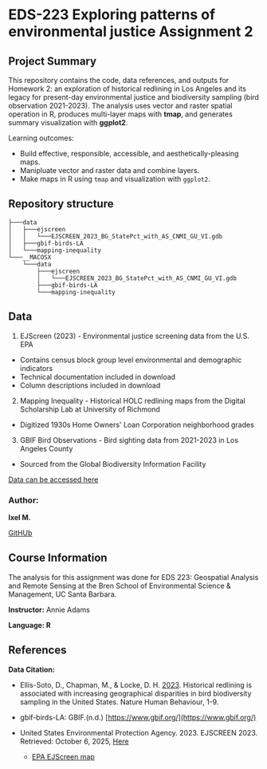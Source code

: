# EDS-223 Exploring patterns of environmental justice Assignment 2

## Project Summary
This repository contains the code, data references, and outputs for Homework 2: an exploration of historical redlining in Los Angeles and its legacy for present-day environmental justice and biodiversity sampling (bird observation 2021-2023). The analysis uses vector and raster spatial operation in R, produces multi-layer maps with **tmap**, and generates summary visualization with **ggplot2**.

Learning outcomes:
- Build effective, responsible, accessible, and aesthetically-pleasing maps. 
- Manipluate vector and raster data and combine layers.
- Make maps in R using `tmap` and visualization with `ggplot2`.

## Repository structure

```
├───data
│   ├───ejscreen
│   │   └───EJSCREEN_2023_BG_StatePct_with_AS_CNMI_GU_VI.gdb
│   ├───gbif-birds-LA
│   └───mapping-inequality
└───__MACOSX
    └───data
        ├───ejscreen
        │   └───EJSCREEN_2023_BG_StatePct_with_AS_CNMI_GU_VI.gdb
        ├───gbif-birds-LA
        └───mapping-inequality
```
## Data 

1. EJScreen (2023) - Environmental justice screening data from the U.S. EPA

 - Contains census block group level environmental and demographic indicators
 - Technical documentation included in download
 - Column descriptions included in download

2. Mapping Inequality - Historical HOLC redlining maps from the Digital Scholarship Lab at University of Richmond

 - Digitized 1930s Home Owners' Loan Corporation neighborhood grades

3. GBIF Bird Observations - Bird sighting data from 2021-2023 in Los Angeles County

 - Sourced from the Global Biodiversity Information Facility

[Data can be accessed here](https://drive.google.com/file/d/14CauXFZkVh_6z2Euq0m1Sq1kHQ31fiMk/view)

### Author: 

**Ixel M.** 

[GitHUb](https://github.com/IIDonaji)

## Course Information

The analysis for this assignment was done for EDS 223: Geospatial Analysis and Remote Sensing at the Bren School of Environmental Science & Management, UC Santa Barbara.

**Instructor:** Annie Adams

**Language: R**

## References

**Data Citation:**

- Ellis-Soto, D., Chapman, M., & Locke, D. H. [2023](https://www.nature.com/articles/s41562-023-01688-5). Historical redlining is associated with increasing geographical disparities in bird biodiversity sampling in the United States. Nature Human Behaviour, 1-9.

- gbif-birds-LA: GBIF.(n.d.) [https://www.gbif.org/](https://www.gbif.org/)

- United States Environmental Protection Agency. 2023. EJSCREEN 2023. Retrieved: October 6, 2025, [Here](www.epa.gov/ejscreen) 
  - [EPA EJScreen map](https://pedp-ejscreen.azurewebsites.net/)